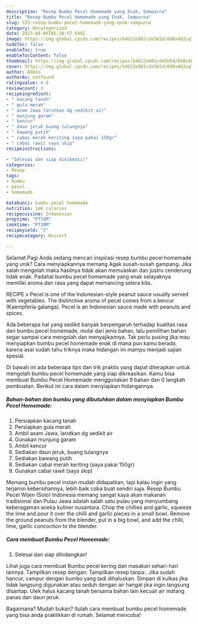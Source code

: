 ```yaml
---
description: "Resep Bumbu Pecel Homemade yang Enak, Sempurna"
title: "Resep Bumbu Pecel Homemade yang Enak, Sempurna"
slug: 575-resep-bumbu-pecel-homemade-yang-enak-sempurna
category: Uncategorized
date: 2023-04-06T05:38:57.649Z
image: https://img-global.cpcdn.com/recipes/b4b22e882cde5b5d/680x482cq70/bumbu-pecel-homemade-foto-resep-utama.jpg
hideToc: false
enableToc: true
enableTocContent: false
thumbnail: https://img-global.cpcdn.com/recipes/b4b22e882cde5b5d/680x482cq70/bumbu-pecel-homemade-foto-resep-utama.jpg
cover: https://img-global.cpcdn.com/recipes/b4b22e882cde5b5d/680x482cq70/bumbu-pecel-homemade-foto-resep-utama.jpg
author: Admin
authorAv: notfound
ratingvalue: 4.9
reviewcount: 3
recipeingredient:
- " kacang tanah"
- " gula merah"
- " asam Jawa larutkan dg sedikit air"
- " munjung garam"
- " kencur"
- " daun jeruk buang tulangnya"
- " bawang putih"
- " cabai merah keriting saya pakai 150gr"
- " cabai rawit saya skip"
recipeinstructions:

- "Selesai dan siap dinikmati!"
categories:
- Resep
tags:
- bumbu
- pecel
- homemade

katakunci: bumbu pecel homemade 
nutrition: 140 calories
recipecuisine: Indonesian
preptime: "PT33M"
cooktime: "PT38M"
recipeyield: "3"
recipecategory: Dessert

---
```



Selamat Pagi Anda sedang mencari inspirasi resep bumbu pecel homemade yang unik? Cara menyiapkannya memang Agak susah-susah gampang. Jika salah mengolah maka hasilnya tidak akan memuaskan dan justru cenderung tidak enak. Padahal bumbu pecel homemade yang enak selayaknya memiliki aroma dan rasa yang dapat memancing selera kita.


RECIPE v Pecel is one of the Indonesian-style peanut sauce usually served with vegetables. The distinctive aroma of pecel comes from a kencur (Kaempferia galanga). Pecel is an Indonesian sauce made with peanuts and spices.

Ada beberapa hal yang sedikit banyak berpengaruh terhadap kualitas rasa dari bumbu pecel homemade, mulai dari jenis bahan, lalu pemilihan bahan segar sampai cara mengolah dan menyajikannya. Tak perlu pusing jika mau menyiapkan bumbu pecel homemade enak di mana pun kamu berada, karena asal sudah tahu triknya maka hidangan ini mampu menjadi sajian spesial.


Di bawah ini ada beberapa tips dan trik praktis yang dapat diterapkan untuk mengolah bumbu pecel homemade yang siap dikreasikan. Kamu bisa membuat Bumbu Pecel Homemade menggunakan 9 bahan dan 0 langkah pembuatan. Berikut ini cara dalam menyiapkan hidangannya.

<!--inarticleads1-->

##### Bahan-bahan dan bumbu yang dibutuhkan dalam menyiapkan Bumbu Pecel Homemade:

1. Persiapkan  kacang tanah
1. Persiapkan  gula merah
1. Ambil  asam Jawa, larutkan dg sedikit air
1. Gunakan  munjung garam
1. Ambil  kencur
1. Sediakan  daun jeruk, buang tulangnya
1. Sediakan  bawang putih
1. Sediakan  cabai merah keriting (saya pakai 150gr)
1. Gunakan  cabai rawit (saya skip)


Memang bumbu pecel instan mudah didapatkan, tapi kalau ingin yang terjamin kebersihannya, lebih baik coba buat sendiri saja. Resep Bumbu Pecel Wijen (Solo) Indonesia memang sangat kaya akan makanan tradisional dan Pulau Jawa adalah salah satu pulau yang menyumbang keberagaman aneka kuliner nusantara. Chop the chillies and garlic, squeeze the lime and pour it over the chilli and garlic pieces in a small bowl. Remove the ground peanuts from the blender, put in a big bowl, and add the chilli, lime, garlic concoction to the blender. 

<!--inarticleads2-->

##### Cara membuat Bumbu Pecel Homemade:


1. Selesai dan siap dihidangkan!

Lihat juga cara membuat Bumbu pecel kering dan masakan sehari-hari lainnya. Tampilkan resep dengan: Tampilkan resep tanpa:. Jika sudah hancur, campur dengan bumbu yang tadi dihaluskan. Simpan di kulkas jika tidak langsung digunakan atau seduh dengan air hangat jika ingin langsung disantap. Ulek halus kacang tanah bersama bahan lain kecuali air matang panas dan daun jeruk. 

Bagaimana? Mudah bukan? Itulah cara membuat bumbu pecel homemade yang bisa anda praktikkan di rumah. Selamat mencoba!
